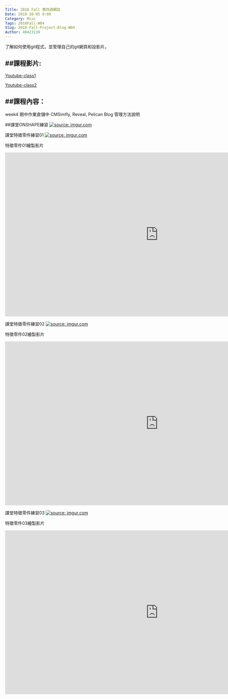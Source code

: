 ```yaml
---
Title: 2018 Fall 第四週網誌
Date: 2018-10-05 9:00
Category: Misc
Tags: 2018Fall-W04
Slug: 2018-Fall-Project-Blog-W04
Author: 40423139
---
```


了解如何使用git程式，並管理自己的git網頁和投影片。

<!-- PELICAN_END_SUMMARY -->


##課程影片:
----

[Youtube-class1](https://www.youtube.com/watch?v=nMU9bYx0vPc)

[Youtube-class2](https://www.youtube.com/watch?v=UdYcuRKS6o4)

##課程內容：
----

week4 期中作業倉儲中 CMSimfly, Reveal, Pelican Blog 管理方法說明

##課堂ONSHAPE練習
<a href="https://imgur.com/2is1Acc"><img src="https://i.imgur.com/2is1Acc.png" title="source: imgur.com" /></a>

課堂特徵零件練習01
<a href="https://imgur.com/RgknR4F"><img src="https://i.imgur.com/RgknR4F.png" title="source: imgur.com" /></a>

特徵零件01繪製影片
<iframe width="1003" height="538" src="https://www.youtube.com/embed/FFOiCVIMidw" frameborder="0" allow="autoplay; encrypted-media" allowfullscreen></iframe>

課堂特徵零件練習02
<a href="https://imgur.com/GBJCJaA"><img src="https://i.imgur.com/GBJCJaA.png" title="source: imgur.com" /></a>

特徵零件02繪製影片
<iframe width="1003" height="538" src="https://www.youtube.com/embed/w__ZdKEQgZw" frameborder="0" allow="autoplay; encrypted-media" allowfullscreen></iframe>

課堂特徵零件練習03
<a href="https://imgur.com/FeF8aXY"><img src="https://i.imgur.com/FeF8aXY.png" title="source: imgur.com" /></a>

特徵零件03繪製影片
<iframe width="1003" height="538" src="https://www.youtube.com/embed/ibrZsSTqwFQ" frameborder="0" allow="autoplay; encrypted-media" allowfullscreen></iframe>